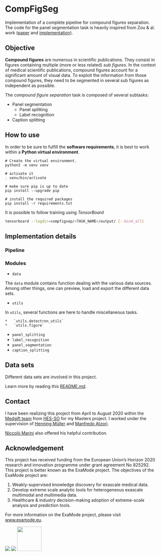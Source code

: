 # CompFigSeg

Implementation of a complete pipeline for compound figures separation.\
The code for the panel segmentation task is heavily inspired from Zou & al. work ([paper](https://asistdl.onlinelibrary.wiley.com/doi/abs/10.1002/asi.24334) and [implementation](https://github.com/JieZou1/PanelSeg/tree/master/PanelSeg_Keras)).


## Objective

**Compound figures** are numerous in scientific publications. They consist in figures containing multiple (more or less related) _sub figures_.
In the context of medical scientific publications, compound figures account for a significant amount of visual data.
To exploit the information from those compound figures, they need to be segmented in several sub figures as independent as possible.

The _compound figure separation_ task is composed of several subtasks:
*   Panel segmentation
    *   Panel splitting
    *   Label recognition
*   Caption splitting

## How to use

In order to be sure to fulfill the **software requirements**, it is best to work within a **Python virtual environment**.


```{bash}
# Create the virtual environment.
python3 -m venv venv

# activate it
. venv/bin/activate

# make sure pip is up to date
pip install --upgrade pip

# install the required packages
pip install -r requirements.txt
```


It is possible to follow training using _TensorBoard_
```bash
tensorboard --logdir=compfigsep/<TASK_NAME>/output/ [--bind_all]
```

## Implementation details

### Pipeline

### Modules

*   `data`

The `data` module contains function dealing with the various data sources. Among other things, one can preview, load and export the different data sets.
*   `utils`

In `utils`, several functions are here to handle miscellaneous tasks.

    *   `utils.detectron_utils`
    *   `utils.figure`
*   `panel_splitting`
*   `label_recognition`
*   `panel_segmentation`
*   `caption_splitting`

## Data sets

Different data sets are involved in this project.

Learn more by reading this [README.md](data/README.md).


## Contact

I have been realizing this project from April to August 2020 within the [Medgift team](http://medgift.hevs.ch/wordpress/) from [HES-SO](https://www.hevs.ch/) for my Masters project. I worked under the supervision of [Henning Müller](http://medgift.hevs.ch/wordpress/team/henning-mueller/) and [Manfredo Atzori](http://medgift.hevs.ch/wordpress/team/manfredo-atzori/).

[Niccolò Marini](http://medgift.hevs.ch/wordpress/team/niccolo-marini/) also offered his helpful contribution.


## Acknowledgement
This project has received funding from the European Union’s Horizon 2020 research and innovation programme under grant agreement No 825292. This project is better known as the ExaMode project. The objectives of the ExaMode project are:
1. Weakly-supervised knowledge discovery for exascale medical data.
2. Develop extreme scale analytic tools for heterogeneous exascale multimodal and multimedia data.
3. Healthcare & industry decision-making adoption of extreme-scale analysis and prediction tools.

For more information on the ExaMode project, please visit www.examode.eu.

![](https://www.examode.eu/wp-content/uploads/2018/11/horizon.jpg) ![](https://www.examode.eu/wp-content/uploads/2018/11/flag_yellow.png) <img src="https://www.examode.eu/wp-content/uploads/2018/11/cropped-ExaModeLogo_blacklines_TranspBackGround1.png" width="80">
